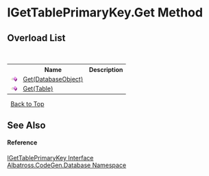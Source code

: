 # IGetTablePrimaryKey.Get Method 
 


## Overload List
&nbsp;<table><tr><th></th><th>Name</th><th>Description</th></tr><tr><td>![Public method](media/pubmethod.gif "Public method")</td><td><a href="b1eafd8c-0def-fd55-5333-d2f8e67cdbc3">Get(DatabaseObject)</a></td><td /></tr><tr><td>![Public method](media/pubmethod.gif "Public method")</td><td><a href="df8e14a8-ca7c-3719-bbce-ead36cf8345a">Get(Table)</a></td><td /></tr></table>&nbsp;
<a href="#igettableprimarykey.get-method">Back to Top</a>

## See Also


#### Reference
<a href="da84a7f8-c8b9-6b77-f4ac-2ff121539cc0">IGetTablePrimaryKey Interface</a><br /><a href="bdf46154-2f7c-d3c3-6413-8c6484d341a9">Albatross.CodeGen.Database Namespace</a><br />